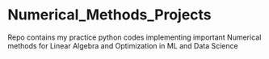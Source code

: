 # Numerical_Methods_Projects
Repo contains my practice python codes implementing important Numerical methods for Linear Algebra and Optimization in ML and Data Science
